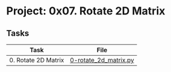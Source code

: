 # Project: 0x07. Rotate 2D Matrix

## Tasks

| Task                | File                                             |
|---------------------|--------------------------------------------------|
| 0. Rotate 2D Matrix | [0-rotate_2d_matrix.py](./0-rotate_2d_matrix.py) |
